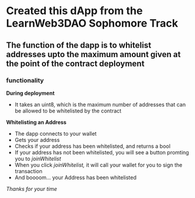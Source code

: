# Created this dApp from the LearnWeb3DAO Sophomore Track

## The function of the dapp is to whitelist addresses upto the maximum amount given at the point of the contract deployment

### functionality

**During deployment**

- It takes an uint8, which is the maximum number of addresses that can be allowed to be whitelisted by the contract

**Whitelisting an Address**

- The dapp connects to your wallet
- Gets your address
- Checks if your address has been whitelisted, and returns a bool
- If your address has not been whitelisted, you will see a button promting you to _joinWhitelist_
- When you click _joinWhitelist,_ it will call your wallet for you to sign the transaction
- And boooom... your Address has been whitelisted

_Thanks for your time_
